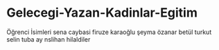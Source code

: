 ﻿# Gelecegi-Yazan-Kadinlar-Egitim 
Öğrenci İsimleri
sena caybasi
firuze karaoğlu
şeyma özanar
betül turkut
selin tuba ay
nslihan
hilaldiler